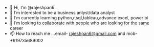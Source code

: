 - 👋 Hi, I’m @rajeshpan6
- 👀 I’m interested to be a business anlyst/data analyst
- 🌱 I’m currently learning python,r,sql,tableau,advance excel, power bi
- 💞️ I’m looking to collaborate with people who are looking for the same career
- 📫 How to reach me ...email- rajeshpan6@gmail.com and mob- +919735689002

<!---
rajeshpan6/rajeshpan6 is a ✨ special ✨ repository because its `README.md` (this file) appears on your GitHub profile.
You can click the Preview link to take a look at your changes.
--->
